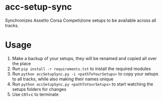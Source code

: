 # acc-setup-sync
Synchronizes Assetto Corsa Competizione setups to be available across all tracks.

# Usage
1. Make a backup of your setups, they will be renamed and copied all over the place
1. Run `pip install -r requirements.txt` to install the required modules
1. Run `python accSetupSync.py -i <pathToYourSetups>` to copy your setups to all tracks, while also making their names unique
1. Run `python accSetupSync.py <pathToYourSetups>` to start watching the setups folders for changes
1. Use ctrl+c to terminate
